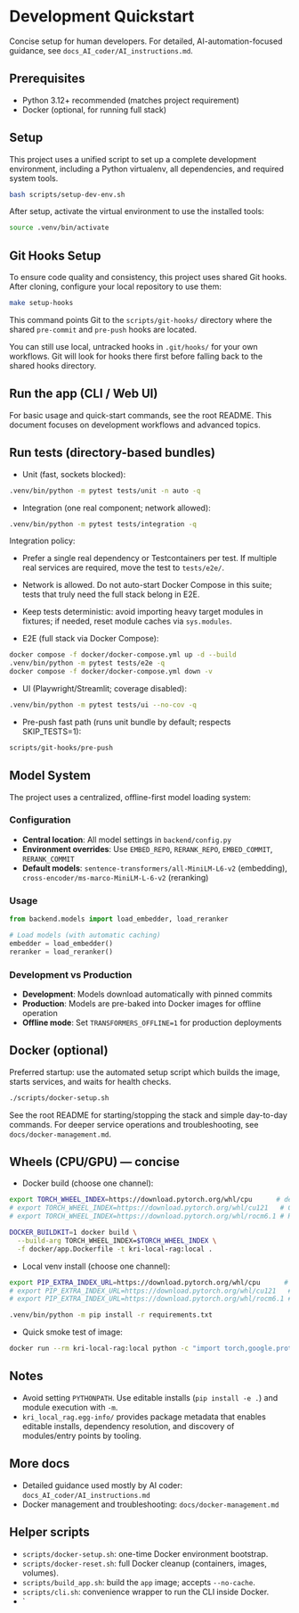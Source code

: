 # Development Quickstart

Concise setup for human developers. For detailed, AI-automation-focused guidance, see `docs_AI_coder/AI_instructions.md`.

## Prerequisites
- Python 3.12+ recommended (matches project requirement)
- Docker (optional, for running full stack)

## Setup
This project uses a unified script to set up a complete development environment, including a Python virtualenv, all dependencies, and required system tools.

```bash
bash scripts/setup-dev-env.sh
```

After setup, activate the virtual environment to use the installed tools:
```bash
source .venv/bin/activate
```

## Git Hooks Setup
To ensure code quality and consistency, this project uses shared Git hooks. After cloning, configure your local repository to use them:
```bash
make setup-hooks
```
This command points Git to the `scripts/git-hooks/` directory where the shared `pre-commit` and `pre-push` hooks are located.

You can still use local, untracked hooks in `.git/hooks/` for your own workflows. Git will look for hooks there first before falling back to the shared hooks directory.

## Run the app (CLI / Web UI)
For basic usage and quick-start commands, see the root README. This document focuses on development workflows and advanced topics.

## Run tests (directory-based bundles)

- Unit (fast, sockets blocked):
```bash
.venv/bin/python -m pytest tests/unit -n auto -q
```

- Integration (one real component; network allowed):
```bash
.venv/bin/python -m pytest tests/integration -q
```

Integration policy:
- Prefer a single real dependency or Testcontainers per test. If multiple real services are required, move the test to `tests/e2e/`.
- Network is allowed. Do not auto-start Docker Compose in this suite; tests that truly need the full stack belong in E2E.
- Keep tests deterministic: avoid importing heavy target modules in fixtures; if needed, reset module caches via `sys.modules`.

- E2E (full stack via Docker Compose):
```bash
docker compose -f docker/docker-compose.yml up -d --build
.venv/bin/python -m pytest tests/e2e -q
docker compose -f docker/docker-compose.yml down -v
```

- UI (Playwright/Streamlit; coverage disabled):
```bash
.venv/bin/python -m pytest tests/ui --no-cov -q
```

- Pre-push fast path (runs unit bundle by default; respects SKIP_TESTS=1):
```bash
scripts/git-hooks/pre-push
```

## Model System

The project uses a centralized, offline-first model loading system:

### Configuration
- **Central location**: All model settings in `backend/config.py`
- **Environment overrides**: Use `EMBED_REPO`, `RERANK_REPO`, `EMBED_COMMIT`, `RERANK_COMMIT`
- **Default models**: `sentence-transformers/all-MiniLM-L6-v2` (embedding), `cross-encoder/ms-marco-MiniLM-L-6-v2` (reranking)

### Usage
```python
from backend.models import load_embedder, load_reranker

# Load models (with automatic caching)
embedder = load_embedder()
reranker = load_reranker()
```

### Development vs Production
- **Development**: Models download automatically with pinned commits
- **Production**: Models are pre-baked into Docker images for offline operation
- **Offline mode**: Set `TRANSFORMERS_OFFLINE=1` for production deployments

## Docker (optional)
Preferred startup: use the automated setup script which builds the image, starts services, and waits for health checks.
```bash
./scripts/docker-setup.sh
```
See the root README for starting/stopping the stack and simple day-to-day commands. For deeper service operations and troubleshooting, see `docs/docker-management.md`.

## Wheels (CPU/GPU) — concise
- Docker build (choose one channel):
```bash
export TORCH_WHEEL_INDEX=https://download.pytorch.org/whl/cpu      # default
# export TORCH_WHEEL_INDEX=https://download.pytorch.org/whl/cu121   # CUDA 12.1
# export TORCH_WHEEL_INDEX=https://download.pytorch.org/whl/rocm6.1 # ROCm 6.1

DOCKER_BUILDKIT=1 docker build \
  --build-arg TORCH_WHEEL_INDEX=$TORCH_WHEEL_INDEX \
  -f docker/app.Dockerfile -t kri-local-rag:local .
```

- Local venv install (choose one channel):
```bash
export PIP_EXTRA_INDEX_URL=https://download.pytorch.org/whl/cpu      # default
# export PIP_EXTRA_INDEX_URL=https://download.pytorch.org/whl/cu121   # CUDA 12.1
# export PIP_EXTRA_INDEX_URL=https://download.pytorch.org/whl/rocm6.1 # ROCm 6.1

.venv/bin/python -m pip install -r requirements.txt
```

- Quick smoke test of image:
```bash
docker run --rm kri-local-rag:local python -c "import torch,google.protobuf as gp,grpc; print('torch', torch.__version__, 'cuda', torch.cuda.is_available()); print('protobuf', gp.__version__); print('grpcio', grpc.__version__)"
```

## Notes
- Avoid setting `PYTHONPATH`. Use editable installs (`pip install -e .`) and module execution with `-m`.
 - `kri_local_rag.egg-info/` provides package metadata that enables editable installs, dependency resolution, and discovery of modules/entry points by tooling.


## More docs
- Detailed guidance used mostly by AI coder: `docs_AI_coder/AI_instructions.md`
- Docker management and troubleshooting: `docs/docker-management.md`


## Helper scripts

- `scripts/docker-setup.sh`: one-time Docker environment bootstrap.
- `scripts/docker-reset.sh`: full Docker cleanup (containers, images, volumes).
- `scripts/build_app.sh`: build the `app` image; accepts `--no-cache`.
- `scripts/cli.sh`: convenience wrapper to run the CLI inside Docker.
- `